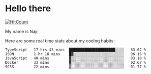# Hello there

[![HitCount](http://hits.dwyl.com/na-ji/na-ji.svg)](https://youtu.be/dQw4w9WgXcQ)

My name is Naji

Here are some real time stats about my coding habits:

<!--START_SECTION:waka-->
```text
TypeScript   17 hrs 43 mins  █████████████████████░░░░   83.62 % 
JSON         1 hr 18 mins    █▓░░░░░░░░░░░░░░░░░░░░░░░   06.15 % 
JavaScript   40 mins         ▓░░░░░░░░░░░░░░░░░░░░░░░░   03.18 % 
Docker       33 mins         ▓░░░░░░░░░░░░░░░░░░░░░░░░   02.67 % 
SCSS         22 mins         ▒░░░░░░░░░░░░░░░░░░░░░░░░   01.77 % 
```
<!--END_SECTION:waka-->
